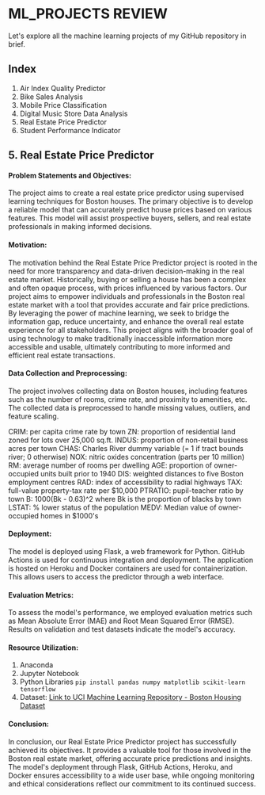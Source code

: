 # ML_PROJECTS REVIEW

Let's explore all the machine learning projects of my GitHub repository in brief.

## Index

1. Air Index Quality Predictor
2. Bike Sales Analysis
3. Mobile Price Classification
4. Digital Music Store Data Analysis
5. Real Estate Price Predictor
6. Student Performance Indicator


## 5. Real Estate Price Predictor

#### Problem Statements and Objectives:
The project aims to create a real estate price predictor using supervised learning techniques for Boston houses. The primary objective is to develop a reliable model that can accurately predict house prices based on various features. This model will assist prospective buyers, sellers, and real estate professionals in making informed decisions.

#### Motivation:
The motivation behind the Real Estate Price Predictor project is rooted in the need for more transparency and data-driven decision-making in the real estate market. Historically, buying or selling a house has been a complex and often opaque process, with prices influenced by various factors. Our project aims to empower individuals and professionals in the Boston real estate market with a tool that provides accurate and fair price predictions. By leveraging the power of machine learning, we seek to bridge the information gap, reduce uncertainty, and enhance the overall real estate experience for all stakeholders. This project aligns with the broader goal of using technology to make traditionally inaccessible information more accessible and usable, ultimately contributing to more informed and efficient real estate transactions.

#### Data Collection and Preprocessing:
 The project involves collecting data on Boston houses, including features such as the number of rooms, crime rate, and proximity to amenities, etc. The collected data is preprocessed to handle missing values, outliers, and feature scaling.

CRIM: per capita crime rate by town
ZN: proportion of residential land zoned for lots over 25,000 sq.ft.
INDUS: proportion of non-retail business acres per town
CHAS: Charles River dummy variable (= 1 if tract bounds river; 0 otherwise)
NOX: nitric oxides concentration (parts per 10 million)
RM: average number of rooms per dwelling
AGE: proportion of owner-occupied units built prior to 1940
DIS: weighted distances to five Boston employment centres
RAD: index of accessibility to radial highways
TAX: full-value property-tax rate per $10,000
PTRATIO: pupil-teacher ratio by town
B: 1000(Bk - 0.63)^2 where Bk is the proportion of blacks by town
LSTAT: % lower status of the population
MEDV: Median value of owner-occupied homes in $1000's 

#### Deployment: 
The model is deployed using Flask, a web framework for Python. GitHub Actions is used for continuous integration and deployment. The application is hosted on Heroku and Docker containers are used for containerization. This allows users to access the predictor through a web interface.

#### Evaluation Metrics:
To assess the model's performance, we employed evaluation metrics such as Mean Absolute Error (MAE) and Root Mean Squared Error (RMSE). Results on validation and test datasets indicate the model's accuracy.

#### Resource Utilization:
1. Anaconda
2. Jupyter Notebook
3. Python Libraries
```pip install pandas numpy matplotlib scikit-learn tensorflow```
4. Dataset: [Link to UCI Machine Learning Repository - Boston Housing Dataset](https://archive.ics.uci.edu/ml/machine-learning-databases/housing/)


#### Conclusion:
In conclusion, our Real Estate Price Predictor project has successfully achieved its objectives. It provides a valuable tool for those involved in the Boston real estate market, offering accurate price predictions and insights. The model's deployment through Flask, GitHub Actions, Heroku, and Docker ensures accessibility to a wide user base, while ongoing monitoring and ethical considerations reflect our commitment to its continued success.


